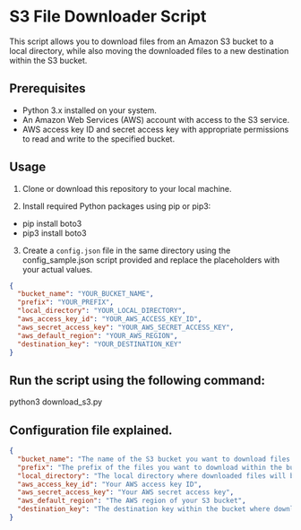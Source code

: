 # S3 File Downloader Script

This script allows you to download files from an Amazon S3 bucket to a local directory, while also moving the downloaded files to a new destination within the S3 bucket.

## Prerequisites

- Python 3.x installed on your system.
- An Amazon Web Services (AWS) account with access to the S3 service.
- AWS access key ID and secret access key with appropriate permissions to read and write to the specified bucket.

## Usage

1. Clone or download this repository to your local machine.

2. Install required Python packages using pip or pip3:
- pip install boto3 
- pip3 install boto3

3. Create a `config.json` file in the same directory using the config_sample.json script provided and replace the placeholders with your actual values.

```json
{
  "bucket_name": "YOUR_BUCKET_NAME",
  "prefix": "YOUR_PREFIX",
  "local_directory": "YOUR_LOCAL_DIRECTORY",
  "aws_access_key_id": "YOUR_AWS_ACCESS_KEY_ID",
  "aws_secret_access_key": "YOUR_AWS_SECRET_ACCESS_KEY",
  "aws_default_region": "YOUR_AWS_REGION",
  "destination_key": "YOUR_DESTINATION_KEY"
}

```
## Run the script using the following command:

python3 download_s3.py

## Configuration file explained.

```json
{
  "bucket_name": "The name of the S3 bucket you want to download files from",
  "prefix": "The prefix of the files you want to download within the bucket",
  "local_directory": "The local directory where downloaded files will be saved",
  "aws_access_key_id": "Your AWS access key ID",
  "aws_secret_access_key": "Your AWS secret access key",
  "aws_default_region": "The AWS region of your S3 bucket",
  "destination_key": "The destination key within the bucket where downloaded files will be moved"
} 
```
